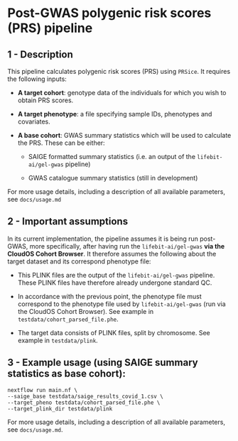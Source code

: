 # Post-GWAS polygenic risk scores (PRS) pipeline

## 1 - Description

This pipeline calculates polygenic risk scores (PRS) using `PRSice`. It requires the following inputs:

- **A target cohort**: genotype data of the individuals for which you wish to obtain PRS scores. 

- **A target phenotype**: a file specifying sample IDs, phenotypes and covariates.

- **A base cohort**: GWAS summary statistics which will be used to calculate the PRS. These can be either:
  
  - SAIGE formatted summary statistics (i.e. an output of the `lifebit-ai/gel-gwas` pipeline)
  
  - GWAS catalogue summary statistics (still in development)

For more usage details, including a description of all available parameters, see `docs/usage.md`

## 2 - Important assumptions

In its current implementation, the pipeline assumes it is being run post-GWAS, more specifically, after having run the `lifebit-ai/gel-gwas` **via the CloudOS Cohort Browser**. It therefore assumes the following about the target dataset and its correspond phenotype file:

- This PLINK files are the output of the `lifebit-ai/gel-gwas` pipeline. These PLINK files have therefore already undergone standard QC.

- In accordance with the previous point, the phenotype file must correspond to the phenotype file used by `lifebit-ai/gel-gwas` (run via the CloudOS Cohort Browser). See example in `testdata/cohort_parsed_file.phe`.

- The target data consists of PLINK files, split by chromosome. See example in `testdata/plink`.

##  3 - Example usage (using SAIGE summary statistics as base cohort):

```
nextflow run main.nf \
--saige_base testdata/saige_results_covid_1.csv \
--target_pheno testdata/cohort_parsed_file.phe \
--target_plink_dir testdata/plink
```

For more usage details, including a description of all available parameters, see `docs/usage.md`.

